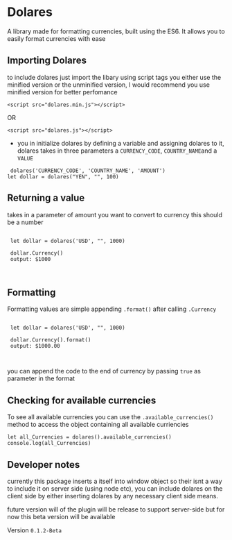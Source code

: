 # Dolares 

A library made for formatting currencies, built using the ES6. It allows you 
to easily format currencies with ease
 
 
 ## Importing Dolares
 
 to include dolares just import the libary using script tags you either use the minified version or the unminified version, I would recommend you use minified version for better perfomance 
 
```<script src="dolares.min.js"></script> ```

OR 

```<script src="dolares.js"></script> ```
 
 - you in initialize dolares by defining a variable and assigning dolares to it, dolares takes in three parameters
a ```CURRENCY_CODE```, ```COUNTRY_NAME```and a ```VALUE``` 

``` 
 dolares('CURRENCY_CODE', 'COUNTRY_NAME', 'AMOUNT')
let dollar = dolares("YEN", "", 100) 

```

 
## Returning a value 
 takes in a parameter of amount you want to convert to currency this should be a number 

 

 ```

  let dollar = dolares('USD', "", 1000)
  
  dollar.Currency()
  output: $1000
  
  
```


## Formatting 
Formatting values are simple appending ```.format()``` after calling ```.Currency```

 ```

  let dollar = dolares('USD', "", 1000)
  
  dollar.Currency().format()
  output: $1000.00
  
  
```

you can append the code to the end of currency by passing ```true``` as parameter in the format 

## Checking for available currencies 

To see all available currencies you can use the ```.available_currencies()``` method to access the object containing all available curriencies 

```
let all_Currencies = dolares().available_currencies()
console.log(all_Currencies)

```


## Developer notes 

currently this package inserts a itself into window object so their isnt a way to include it on server side (using node etc), you can include dolares on the client side by either inserting dolares by any necessary client side means.

future version will of the plugin will be release to support server-side but for now this beta version will be available 

Version ```0.1.2-Beta```
